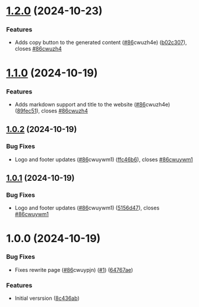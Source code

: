 # [1.2.0](https://github.com/sapieonic/llm-util-ui/compare/v1.1.0...v1.2.0) (2024-10-23)


### Features

* Adds copy button to the generated content ([#86](https://github.com/sapieonic/llm-util-ui/issues/86)cwuzh4e) ([b02c307](https://github.com/sapieonic/llm-util-ui/commit/b02c307181520bc0555c294542c8d9948012c2c6)), closes [#86cwuzh4](https://github.com/sapieonic/llm-util-ui/issues/86cwuzh4)

# [1.1.0](https://github.com/sapieonic/llm-util-ui/compare/v1.0.2...v1.1.0) (2024-10-19)


### Features

* Adds markdown support and title to the website ([#86](https://github.com/sapieonic/llm-util-ui/issues/86)cwuzh4e) ([89fec51](https://github.com/sapieonic/llm-util-ui/commit/89fec51d9f2c4bebcd2b283a21c126683afb0108)), closes [#86cwuzh4](https://github.com/sapieonic/llm-util-ui/issues/86cwuzh4)

## [1.0.2](https://github.com/sapieonic/llm-util-ui/compare/v1.0.1...v1.0.2) (2024-10-19)


### Bug Fixes

* Logo and footer updates ([#86](https://github.com/sapieonic/llm-util-ui/issues/86)cwuywm1) ([ffc46b6](https://github.com/sapieonic/llm-util-ui/commit/ffc46b6b684be3dd466ff364290e2bbb0d7c3a6a)), closes [#86cwuywm1](https://github.com/sapieonic/llm-util-ui/issues/86cwuywm1)

## [1.0.1](https://github.com/sapieonic/llm-util-ui/compare/v1.0.0...v1.0.1) (2024-10-19)


### Bug Fixes

* Logo and footer updates ([#86](https://github.com/sapieonic/llm-util-ui/issues/86)cwuywm1) ([5156d47](https://github.com/sapieonic/llm-util-ui/commit/5156d476d3ba198d175b9d0b306cf000b3cc670a)), closes [#86cwuywm1](https://github.com/sapieonic/llm-util-ui/issues/86cwuywm1)

# 1.0.0 (2024-10-19)


### Bug Fixes

* Fixes rewrite page ([#86](https://github.com/sapieonic/llm-util-ui/issues/86)cwuypjn) ([#1](https://github.com/sapieonic/llm-util-ui/issues/1)) ([64767ae](https://github.com/sapieonic/llm-util-ui/commit/64767aeb70ccae2b2e202b63a02741cb2e01c274))


### Features

* Initial versrsion ([8c436ab](https://github.com/sapieonic/llm-util-ui/commit/8c436ab6f5dd35a82cbf4c24690f8f875a88ad0d))
